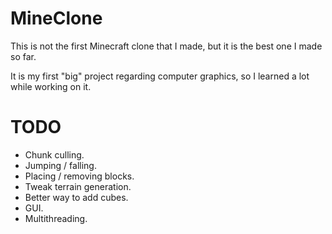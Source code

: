 # MineClone

This is not the first Minecraft clone that I made, but it is the best one I made so far.

It is my first "big" project regarding computer graphics, so I learned a lot while working on it.

# TODO

- Chunk culling.
- Jumping / falling.
- Placing / removing blocks.
- Tweak terrain generation.
- Better way to add cubes.
- GUI.
- Multithreading.